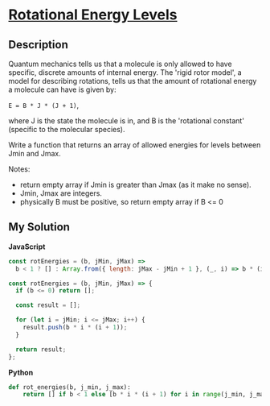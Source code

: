 # [Rotational Energy Levels](https://www.codewars.com/kata/587b6a5e8726476f9b0000e7)

## Description

Quantum mechanics tells us that a molecule is only allowed to have specific, discrete amounts of internal energy. The 'rigid rotor model', a model for describing rotations, tells us that the amount of rotational energy a molecule can have is given by:

`E = B * J * (J + 1)`,

where J is the state the molecule is in, and B is the 'rotational constant' (specific to the molecular species).

Write a function that returns an array of allowed energies for levels between Jmin and Jmax.

Notes:

- return empty array if Jmin is greater than Jmax (as it make no sense).
- Jmin, Jmax are integers.
- physically B must be positive, so return empty array if B <= 0

## My Solution

**JavaScript**

```js
const rotEnergies = (b, jMin, jMax) =>
  b < 1 ? [] : Array.from({ length: jMax - jMin + 1 }, (_, i) => b * (i + jMin) * (i + jMin + 1));
```

```js
const rotEnergies = (b, jMin, jMax) => {
  if (b <= 0) return [];

  const result = [];

  for (let i = jMin; i <= jMax; i++) {
    result.push(b * i * (i + 1));
  }

  return result;
};
```

**Python**

```py
def rot_energies(b, j_min, j_max):
    return [] if b < 1 else [b * i * (i + 1) for i in range(j_min, j_max + 1)]
```
